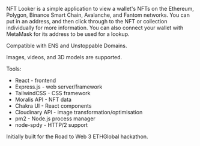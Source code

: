 NFT Looker is a simple application to view a wallet's NFTs on the Ethereum, Polygon, Binance Smart Chain, Avalanche, and Fantom networks. You can put in an address, and then click through to the NFT or collection individually for more information. You can also connect your wallet with MetaMask for its address to be used for a lookup.

Compatible with ENS and Unstoppable Domains.

Images, videos, and 3D models are supported.

Tools:

- React - frontend
- Express.js - web server/framework
- TailwindCSS - CSS framework
- Moralis API - NFT data
- Chakra UI - React components
- Cloudinary API - image transformation/optimisation
- pm2 - Node.js process manager
- node-spdy - HTTP/2 support

Initially built for the Road to Web 3 ETHGlobal hackathon.
